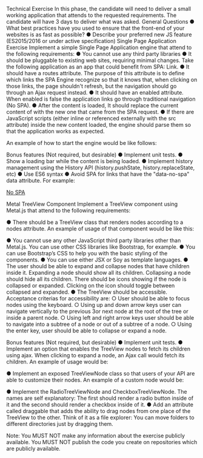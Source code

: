 Technical Exercise
In this phase, the candidate will need to deliver a small working application that attends to the requested requirements. The candidate will have 3 days to deliver what was asked.
General Questions
●	What best practices have you used to ensure that the front-end of your websites is as fast as possible?
●	Describe your preferred new JS feature (ES2015/2016 or under active specification)
Single Page Application Exercise
Implement a simple Single Page Application engine that attend to the following requirements:
●	You cannot use any third party libraries
●	It should be pluggable to existing web sites, requiring minimal changes. Take the following application as an app that could benefit from SPA: Link.
●	It should have a routes attribute. The purpose of this attribute is to define which links the SPA Engine recognize so that it knows that, when clicking on those links, the page shouldn't refresh, but the navigation should go through an Ajax request instead.
●	It should have an enabled attribute. When enabled is false the application links go through traditional navigation (No SPA).
●	After the content is loaded, It should replace the current content of <body> with the new one that came from the SPA request.
●	If there are JavaScript scripts (either inline or referenced externally with the src attribute) inside the new content loaded, the engine should parse them so that the application works as expected.

An example of how to start the engine would be like follows:

<script type="text/javascript">
var engine = new Engine(
{
routes: ['*.html', '/site/*'],
enabled: true,
}
);
</script>

Bonus features (Not required, but desirable)
●	Implement unit tests.
●	Show a loading bar while the content is being loaded.
●	Implement history management using the History API (history.pushState, history.replaceState, etc)
●	Use ES6 syntax
●	Avoid SPA for links that have the "data-no-spa" data attribute. For example:

<a href="no_spa.html" data-no-spa="true">No SPA</a>

Metal TreeView Component
Implement a TreeView component using Metal.js that attend to the following requirements:

●	There should be a TreeView class that renders nodes according to a nodes attribute. An example of usage of that component would be like this:

<script type="text/javascript">
var treeView = new TreeView(
{
nodes: [
	{
		label: 'nodeA'
},
{
		label: 'nodeB'
		nodes: [
			{
				label: 'nodeB_child1'
},
.
.
.
{
	Label: 'nodeB_childn'
}
]
}
]
}
);
</script>


●	You cannot use any other JavaScript third party libraries other than Metal.js. You can use other CSS libraries like Bootstrap, for example.
●	You can use Bootstrap’s CSS to help you with the basic styling of the components. 
●	You can use either JSX or Soy as template languages.
●	The user should be able to expand and collapse nodes that have children inside it. Expanding a node should show all its children. Collapsing a node should hide all its children. There should be icons showing if the node is collapsed or expanded. Clicking on the icon should toggle between collapsed and expanded.
●	The TreeView should be accessible. Acceptance criterias for accessibility are:
○	User should be able to focus nodes using the keyboard.
○	Using up and down arrow keys user can navigate vertically to the previous 3or next node at the root of the tree or inside a parent node.
○	Using left and right arrow keys user should be able to navigate into a subtree of a node or out of a subtree of a node.
○	Using the enter key, user should be able to collapse or expand a node.

Bonus features (Not required, but desirable)
●	Implement unit tests.
●	Implement an option that enables the TreeView nodes to fetch its children using ajax. When clicking to expand a node, an Ajax call would fetch its children. An example of usage would be:

<script type="text/javascript">
    var treeView = new TreeView({
        nodes: [
            {
                label: 'Click to fetch children',
                childrenURL: '/data/children.json'
            }
        }
    );
</script>

●	Implement an exposed TreeViewNode class so that users of your API are able to customize their nodes. An example of a custom node would be:

<script type="text/javascript">
class ColoredTreeViewNode extends TreeViewNode {
	… custom logic here …
}

var treeView = new TreeView(
{
nodes: [
	new ColoredTreeViewNode({
			label: 'my custom node',
			color: 'blue'
}),
{
		label: 'nodeB'
		nodes: [
			{
				label: 'nodeB_child1'
},
.
.
.
{
	Label: 'nodeB_childn'
}
]
}
]
}
);
</script>

●	Implement the RadioTreeViewNode and CheckboxTreeViewNode. The names are self explanatory: The first should render a radio button inside of it and the second should render a checkbox inside of it.
●	Add an attribute called draggable that adds the ability to drag nodes from one place of the TreeView to the other. Think of it as a file explorer: You can move folders to different directories just by dragging them.




Note: You MUST NOT make any information about the exercise publicly available. You MUST NOT publish the code you create on repositories which are publicly available.
